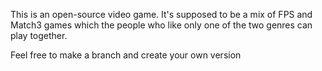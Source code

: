 This is an open-source video game. It's supposed to be a mix of FPS and Match3 games which the people who like only one of the two genres can play together.

Feel free to make a branch and create your own version